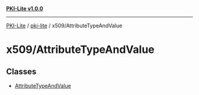 [**PKI-Lite v1.0.0**](../../../README.md)

---

[PKI-Lite](../../../README.md) / [pki-lite](../../README.md) / x509/AttributeTypeAndValue

# x509/AttributeTypeAndValue

## Classes

- [AttributeTypeAndValue](classes/AttributeTypeAndValue.md)
